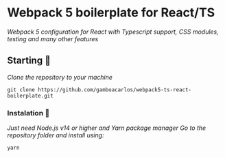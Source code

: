 # Webpack 5 boilerplate for React/TS

_Webpack 5 configuration for React with Typescript support, CSS modules, testing and many other features_

## Starting 🚀

_Clone the repository to your machine_

```
git clone https://github.com/gamboacarlos/webpack5-ts-react-boilerplate.git
```

### Instalation 🔧

_Just need Node.js v14 or higher and Yarn package manager_
_Go to the repository folder and install using:_

```
yarn
```

